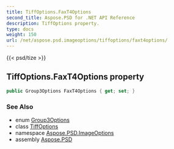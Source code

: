 ```yaml
---
title: TiffOptions.FaxT4Options
second_title: Aspose.PSD for .NET API Reference
description: TiffOptions property. 
type: docs
weight: 150
url: /net/aspose.psd.imageoptions/tiffoptions/faxt4options/
---
```

{{< psd/tize >}}
## TiffOptions.FaxT4Options property

```csharp
public Group3Options FaxT4Options { get; set; }
```

### See Also

* enum [Group3Options](../../../aspose.psd.fileformats.tiff.enums/group3options/)
* class [TiffOptions](../)
* namespace [Aspose.PSD.ImageOptions](../../tiffoptions/)
* assembly [Aspose.PSD](../../../)


